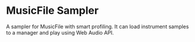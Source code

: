 # MusicFile Sampler

A sampler for MusicFile with smart profiling. It can load instrument samples to a manager and play using Web Audio API.
